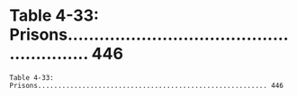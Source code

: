# Table 4-33: Prisons......................................................... 446

```
Table 4-33: Prisons......................................................... 446

```
